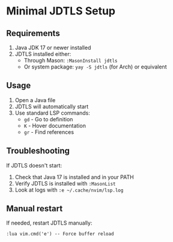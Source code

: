 # Minimal JDTLS Setup

## Requirements

1. Java JDK 17 or newer installed
2. JDTLS installed either:
   - Through Mason: `:MasonInstall jdtls`
   - Or system package: `yay -S jdtls` (for Arch) or equivalent

## Usage

1. Open a Java file
2. JDTLS will automatically start
3. Use standard LSP commands:
   - `gd` - Go to definition
   - `K` - Hover documentation
   - `gr` - Find references

## Troubleshooting

If JDTLS doesn't start:

1. Check that Java 17 is installed and in your PATH
2. Verify JDTLS is installed with `:MasonList`
3. Look at logs with `:e ~/.cache/nvim/lsp.log`

## Manual restart

If needed, restart JDTLS manually:

```vim
:lua vim.cmd('e') -- Force buffer reload
```
